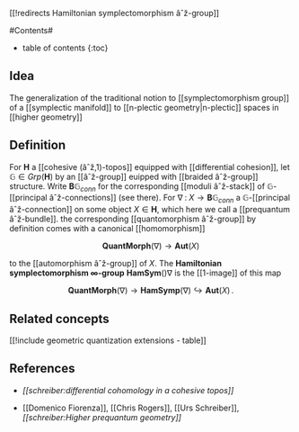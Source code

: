 [[!redirects Hamiltonian symplectomorphism âˆž-group]]

#Contents#
* table of contents
{:toc}

## Idea

The generalization of the traditional notion to [[symplectomorphism group]] of a [[symplectic manifold]] to [[n-plectic geometry|n-plectic]] spaces in [[higher geometry]]

## Definition

For $\mathbf{H}$ a [[cohesive (âˆž,1)-topos]] equipped with [[differential cohesion]], let $\mathbb{G} \in Grp(\mathbf{H})$ by an [[âˆž-group]] euipped with [[braided âˆž-group]] structure. Write $\mathbf{B}\mathbb{G}_{conn}$ for the corresponding [[moduli âˆž-stack]] of $\mathbb{G}$-[[principal âˆž-connections]] (see there). For $\nabla \;\colon\; X \to \mathbf{B}\mathbb{G}_{conn}$ a $\mathbb{G}$-[[principal âˆž-connection]] on some object $X \in \mathbf{H}$, which here we call a [[prequantum âˆž-bundle]]. the corresponding [[quantomorphism âˆž-group]] by definition comes with a canonical [[homomorphism]]

$$
  \mathbf{QuantMorph}(\nabla)
  \to 
  \mathbf{Aut}(X)
$$

to the [[automorphism âˆž-group]] of $X$. The **Hamiltonian symplectomorphism $\infty$-group** $\mathbf{HamSym}()\nabla$ is the [[1-image]] of this map

$$
  \mathbf{QuantMorph}(\nabla)
  \to 
  \mathbf{HamSymp}(\nabla)
  \hookrightarrow
  \mathbf{Aut}(X)
  \,.
$$

## Related concepts

[[!include geometric quantization extensions - table]]


## References

* _[[schreiber:differential cohomology in a cohesive topos]]_

* [[Domenico Fiorenza]], [[Chris Rogers]], [[Urs Schreiber]], _[[schreiber:Higher prequantum geometry]]_


